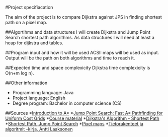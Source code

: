 #Project specifiacation

The aim of the project is to compare Dijkstra against JPS in finding shortest path on a pixel map.

##Algortihms and data structures
I will create Dijkstra and Jump Point Search shortest path algorithms. As data structures I will need at least a heap for dijkstra and tables.   

##Program input and how it will be used
ACSII maps will be used as input. Output will be the path on both algorithms and time to reach it.  

##Expected time and space complexicity
Dijkstra time complexicity is O(n+m log n). 

##Other information
* Programming language: Java 
* Project language: English
* Degree program: Bachelor in computer science (CS)

##Sources
*[Introduction to A*](http://theory.stanford.edu/~amitp/GameProgramming/AStarComparison.html)
*[Jump Point Search: Fast A* Pathfinding for Uniform Cost Grids](https://www.gamedev.net/tutorials/programming/artificial-intelligence/jump-point-search-fast-a-pathfinding-for-uniform-cost-grids-r4220/)
*[Course material](https://tiralabra.github.io/2021_loppukesa/en/)
*[Dijkstra's Algorithm - Shortest Path](https://www.gamedev.net/tutorials/programming/artificial-intelligence/dijkstras-algorithm-shortest-path-r3872/)
*[Shortest Path, Jump Point Search](https://harablog.wordpress.com/2011/09/07/jump-point-search/#screenshots)
*[Pixel maps](https://www.movingai.com/benchmarks/street/index.html)
*[Tietorakenteet ja algoritmit -kirja, Antti Laaksonen](https://www.cs.helsinki.fi/u/ahslaaks/tirakirja/)
